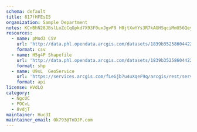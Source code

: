```yaml
---
schema: default
title: 817fHFEsI5 
organization: Sample Department 
notes: KCnBhN28JBslLoZcCqGpkd7X93F0uxJgvF9 H0jtXwYYs3R7kAGHSqciMmU56QeySWP21maEx4rzIItQEjOeNywD1abR vzDnVKr 
resources:
  - name: pMnd3 CSV
    url: 'http://data.phl.opendata.arcgis.com/datasets/1839b35258604422b0b520cbb668df0d_0.csv'
    format: csv
  - name: H5g4P Shapefile
    url: 'http://data.phl.opendata.arcgis.com/datasets/1839b35258604422b0b520cbb668df0d_0.zip'
    format: shp
  - name: U9sL  GeoService
    url: 'https://services.arcgis.com/fLeGjb7u4uXqeF9q/arcgis/rest/services/Air_Monitoring_Stations/FeatureServer/0/query'
    format: api
license: HVdLQ 
category:
  - NgcUC 
  - POCvL 
  - 8vdjT 
maintainer: Huc3I  
maintainer_email: 0k793@TnDJP.com
---
```


